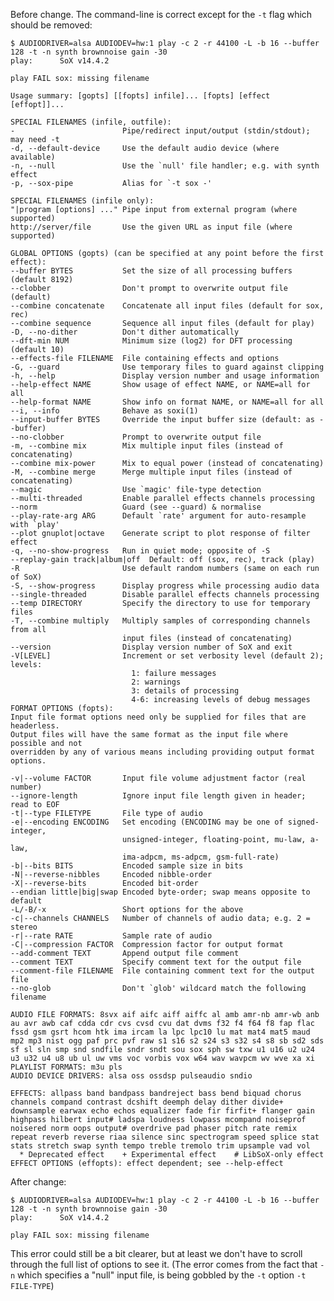 Before change. The command-line is correct except for the `-t` flag which should be removed:

    $ AUDIODRIVER=alsa AUDIODEV=hw:1 play -c 2 -r 44100 -L -b 16 --buffer 128 -t -n synth brownnoise gain -30
    play:      SoX v14.4.2

    play FAIL sox: missing filename

    Usage summary: [gopts] [[fopts] infile]... [fopts] [effect [effopt]]...

    SPECIAL FILENAMES (infile, outfile):
    -                        Pipe/redirect input/output (stdin/stdout); may need -t
    -d, --default-device     Use the default audio device (where available)
    -n, --null               Use the `null' file handler; e.g. with synth effect
    -p, --sox-pipe           Alias for `-t sox -'

    SPECIAL FILENAMES (infile only):
    "|program [options] ..." Pipe input from external program (where supported)
    http://server/file       Use the given URL as input file (where supported)

    GLOBAL OPTIONS (gopts) (can be specified at any point before the first effect):
    --buffer BYTES           Set the size of all processing buffers (default 8192)
    --clobber                Don't prompt to overwrite output file (default)
    --combine concatenate    Concatenate all input files (default for sox, rec)
    --combine sequence       Sequence all input files (default for play)
    -D, --no-dither          Don't dither automatically
    --dft-min NUM            Minimum size (log2) for DFT processing (default 10)
    --effects-file FILENAME  File containing effects and options
    -G, --guard              Use temporary files to guard against clipping
    -h, --help               Display version number and usage information
    --help-effect NAME       Show usage of effect NAME, or NAME=all for all
    --help-format NAME       Show info on format NAME, or NAME=all for all
    --i, --info              Behave as soxi(1)
    --input-buffer BYTES     Override the input buffer size (default: as --buffer)
    --no-clobber             Prompt to overwrite output file
    -m, --combine mix        Mix multiple input files (instead of concatenating)
    --combine mix-power      Mix to equal power (instead of concatenating)
    -M, --combine merge      Merge multiple input files (instead of concatenating)
    --magic                  Use `magic' file-type detection
    --multi-threaded         Enable parallel effects channels processing
    --norm                   Guard (see --guard) & normalise
    --play-rate-arg ARG      Default `rate' argument for auto-resample with `play'
    --plot gnuplot|octave    Generate script to plot response of filter effect
    -q, --no-show-progress   Run in quiet mode; opposite of -S
    --replay-gain track|album|off  Default: off (sox, rec), track (play)
    -R                       Use default random numbers (same on each run of SoX)
    -S, --show-progress      Display progress while processing audio data
    --single-threaded        Disable parallel effects channels processing
    --temp DIRECTORY         Specify the directory to use for temporary files
    -T, --combine multiply   Multiply samples of corresponding channels from all
                             input files (instead of concatenating)
    --version                Display version number of SoX and exit
    -V[LEVEL]                Increment or set verbosity level (default 2); levels:
                               1: failure messages
                               2: warnings
                               3: details of processing
                               4-6: increasing levels of debug messages
    FORMAT OPTIONS (fopts):
    Input file format options need only be supplied for files that are headerless.
    Output files will have the same format as the input file where possible and not
    overridden by any of various means including providing output format options.

    -v|--volume FACTOR       Input file volume adjustment factor (real number)
    --ignore-length          Ignore input file length given in header; read to EOF
    -t|--type FILETYPE       File type of audio
    -e|--encoding ENCODING   Set encoding (ENCODING may be one of signed-integer,
                             unsigned-integer, floating-point, mu-law, a-law,
                             ima-adpcm, ms-adpcm, gsm-full-rate)
    -b|--bits BITS           Encoded sample size in bits
    -N|--reverse-nibbles     Encoded nibble-order
    -X|--reverse-bits        Encoded bit-order
    --endian little|big|swap Encoded byte-order; swap means opposite to default
    -L/-B/-x                 Short options for the above
    -c|--channels CHANNELS   Number of channels of audio data; e.g. 2 = stereo
    -r|--rate RATE           Sample rate of audio
    -C|--compression FACTOR  Compression factor for output format
    --add-comment TEXT       Append output file comment
    --comment TEXT           Specify comment text for the output file
    --comment-file FILENAME  File containing comment text for the output file
    --no-glob                Don't `glob' wildcard match the following filename

    AUDIO FILE FORMATS: 8svx aif aifc aiff aiffc al amb amr-nb amr-wb anb au avr awb caf cdda cdr cvs cvsd cvu dat dvms f32 f4 f64 f8 fap flac fssd gsm gsrt hcom htk ima ircam la lpc lpc10 lu mat mat4 mat5 maud mp2 mp3 nist ogg paf prc pvf raw s1 s16 s2 s24 s3 s32 s4 s8 sb sd2 sds sf sl sln smp snd sndfile sndr sndt sou sox sph sw txw u1 u16 u2 u24 u3 u32 u4 u8 ub ul uw vms voc vorbis vox w64 wav wavpcm wv wve xa xi
    PLAYLIST FORMATS: m3u pls
    AUDIO DEVICE DRIVERS: alsa oss ossdsp pulseaudio sndio

    EFFECTS: allpass band bandpass bandreject bass bend biquad chorus channels compand contrast dcshift deemph delay dither divide+ downsample earwax echo echos equalizer fade fir firfit+ flanger gain highpass hilbert input# ladspa loudness lowpass mcompand noiseprof noisered norm oops output# overdrive pad phaser pitch rate remix repeat reverb reverse riaa silence sinc spectrogram speed splice stat stats stretch swap synth tempo treble tremolo trim upsample vad vol
      * Deprecated effect    + Experimental effect    # LibSoX-only effect
    EFFECT OPTIONS (effopts): effect dependent; see --help-effect

After change:

    $ AUDIODRIVER=alsa AUDIODEV=hw:1 play -c 2 -r 44100 -L -b 16 --buffer 128 -t -n synth brownnoise gain -30
    play:      SoX v14.4.2

    play FAIL sox: missing filename

This error could still be a bit clearer, but at least we don't have to scroll through the full list of options to see it. (The error comes from the fact that `-n` which specifies a "null" input file, is being gobbled by the `-t` option `-t FILE-TYPE`)
